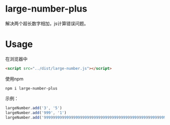 # large-number-plus

解决两个超长数字相加，js计算错误问题。

# Usage
在浏览器中
```html
<script src="../dist/large-number.js"></script>
```

使用npm
```shell
npm i large-number-plus
```

示例：
```javascript
largeNumber.add('3', '5')
largeNumber.add('999', '1')
largeNumber.add('9999999999999999999999999999999999999999999999999999999999999999999999999999999999999999999999999999999999999999', '1')
```